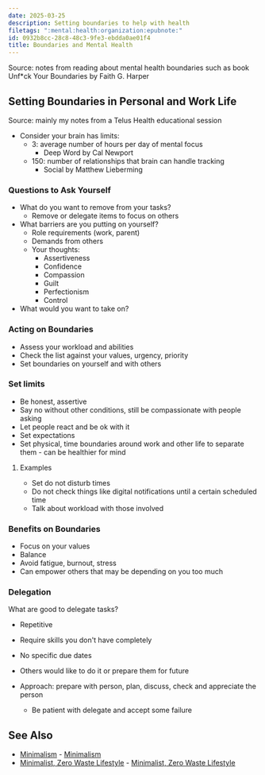 ```yaml
---
date: 2025-03-25
description: Setting boundaries to help with health
filetags: ":mental:health:organization:epubnote:"
id: 0932b8cc-28c8-48c3-9fe3-ebdda0ae01f4
title: Boundaries and Mental Health
---
```


Source: notes from reading about mental health boundaries such as book
Unf\*ck Your Boundaries by Faith G. Harper

## Setting Boundaries in Personal and Work Life

Source: mainly my notes from a Telus Health educational session

- Consider your brain has limits:
  - 3: average number of hours per day of mental focus
    - Deep Word by Cal Newport
  - 150: number of relationships that brain can handle tracking
    - Social by Matthew Lieberming

### Questions to Ask Yourself

- What do you want to remove from your tasks?
  - Remove or delegate items to focus on others
- What barriers are you putting on yourself?
  - Role requirements (work, parent)
  - Demands from others
  - Your thoughts:
    - Assertiveness
    - Confidence
    - Compassion
    - Guilt
    - Perfectionism
    - Control
- What would you want to take on?

### Acting on Boundaries

- Assess your workload and abilities
- Check the list against your values, urgency, priority
- Set boundaries on yourself and with others

### Set limits

- Be honest, assertive
- Say no without other conditions, still be compassionate with people
  asking
- Let people react and be ok with it
- Set expectations
- Set physical, time boundaries around work and other life to separate
  them - can be healthier for mind

1.  Examples

    - Set do not disturb times
    - Do not check things like digital notifications until a certain
      scheduled time
    - Talk about workload with those involved

### Benefits on Boundaries

- Focus on your values
- Balance
- Avoid fatigue, burnout, stress
- Can empower others that may be depending on you too much

### Delegation

What are good to delegate tasks?

- Repetitive

- Require skills you don't have completely

- No specific due dates

- Others would like to do it or prepare them for future

- Approach: prepare with person, plan, discuss, check and appreciate the
  person

  - Be patient with delegate and accept some failure

## See Also

- [Minimalism](../158-psychology-applied-minimalism) -
  [Minimalism](id:2b798889-d02b-4917-80ee-53b63b169032)
- [Minimalist, Zero Waste
  Lifestyle](../158-psychology-applied-environment-minimalist-lifestyle) -
  [Minimalist, Zero Waste
  Lifestyle](id:df69cada-d197-4508-9ae0-12affb79dfd0)
